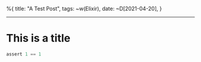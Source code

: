%{
  title: "A Test Post",
  tags: ~w(Elixir),
  date: ~D[2021-04-20],
}

---
# This is a title

```elixir
assert 1 == 1
```
